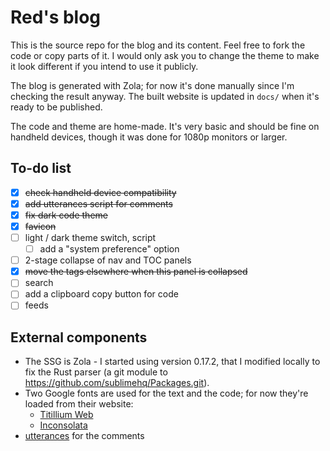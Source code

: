 # Red's blog

This is the source repo for the blog and its content. Feel free to fork the code or copy parts of it. I would only ask you to change the theme to make it look different if you intend to use it publicly.

The blog is generated with Zola; for now it's done manually since I'm checking the result anyway. The built website is updated in `docs/` when it's ready to be published.

The code and theme are home-made. It's very basic and should be fine on handheld devices, though it was done for 1080p monitors or larger.

## To-do list

- [x] ~~check handheld device compatibility~~
- [x] ~~add utterances script for comments~~
- [x] ~~fix dark code theme~~
- [x] ~~favicon~~
- [ ] light / dark theme switch, script
  - [ ] add a "system preference" option
- [ ] 2-stage collapse of nav and TOC panels
- [x] ~~move the tags elsewhere when this panel is collapsed~~
- [ ] search
- [ ] add a clipboard copy button for code
- [ ] feeds

## External components

- The SSG is Zola - I started using version 0.17.2, that I modified locally to fix the Rust parser (a git module to https://github.com/sublimehq/Packages.git).
- Two Google fonts are used for the text and the code; for now they're loaded from their website:
  - [Titillium Web](https://fonts.google.com/specimen/Titillium+Web)
  - [Inconsolata](https://fonts.google.com/specimen/Inconsolata)
- [utterances](https://utteranc.es/) for the comments

